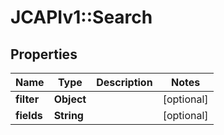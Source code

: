 # JCAPIv1::Search

## Properties
Name | Type | Description | Notes
------------ | ------------- | ------------- | -------------
**filter** | **Object** |  | [optional] 
**fields** | **String** |  | [optional] 


